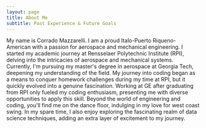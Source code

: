 ```yaml
---
layout: page
title: About Me
subtitle: Past Experience & Future Goals
---
```


My name is Corrado Mazzarelli. I am a proud Italo-Puerto Riqueno-American with a passion for aerospace and mechanical engineering. I started my academic journey at Rensselaer Polytechnic Institute (RPI), delving into the intricacies of aerospace and mechanical systems. Currently, I'm pursuing my master's degree in aerospace at Georgia Tech, deepening my understanding of the field. My journey into coding began as a means to conquer homework challenges during my time at RPI, but it quickly evolved into a genuine fascination. Working at GE after graduating from RPI only fueled my coding enthusiasm, presenting me with diverse opportunities to apply this skill. Beyond the world of engineering and coding, you'll find me on the dance floor, indulging in my love for west coast swing. In my spare time, I also enjoy exploring the fascinating realm of data science techniques, adding an extra layer of excitement to my journey.